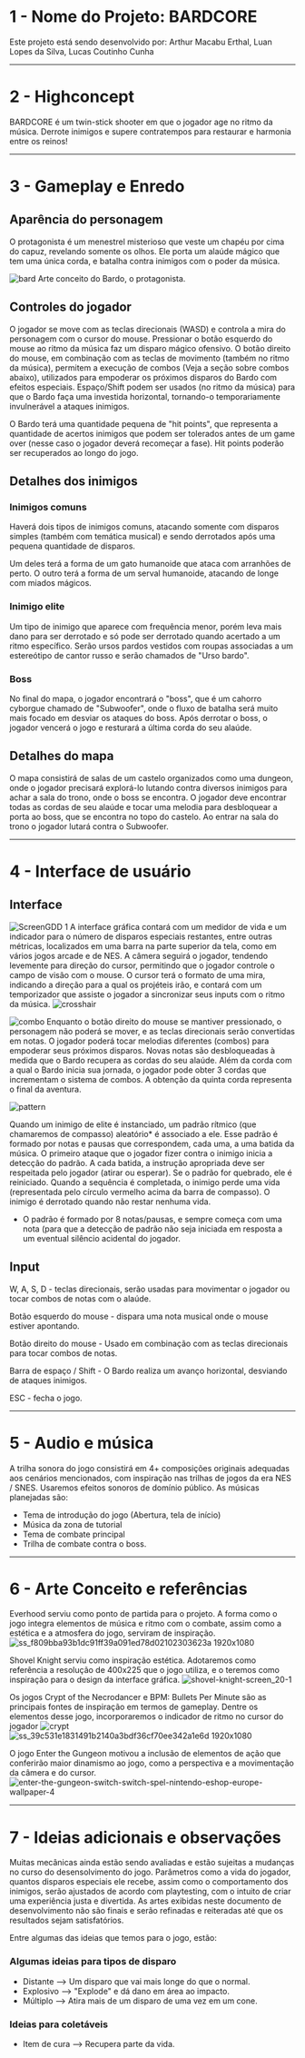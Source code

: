 
# 1 - Nome do Projeto: BARDCORE

Este projeto está sendo desenvolvido por: Arthur Macabu Erthal, Luan Lopes da Silva, Lucas Coutinho Cunha

---
# 2 - Highconcept

BARDCORE é um twin-stick shooter em que o jogador age no ritmo da música. Derrote inimigos e supere contratempos para restaurar e harmonia entre os reinos! 

---
# 3 - Gameplay e Enredo

## Aparência do personagem

O protagonista é um menestrel misterioso que veste um chapéu por cima do capuz, revelando somente os olhos. Ele porta um alaúde mágico que tem uma única corda, e batalha contra inimigos com o poder da música.

![bard](https://github.com/TucoErthal/bardcore/assets/67657590/55b45a38-dee3-40b6-8cac-a886eda0ffa8)
Arte conceito do Bardo, o protagonista.

## Controles do jogador

O jogador se move com as teclas direcionais (WASD) e controla a mira do personagem com o cursor do mouse. Pressionar o botão esquerdo do mouse ao ritmo da música faz um disparo mágico ofensivo. O botão direito do mouse, em combinação com as teclas de movimento (também no ritmo da música), permitem a execução de combos (Veja a seção sobre combos abaixo), utilizados para empoderar os próximos disparos do Bardo com efeitos especiais. Espaço/Shift podem ser usados (no ritmo da música) para que o Bardo faça uma investida horizontal, tornando-o temporariamente invulnerável a ataques inimigos.

O Bardo terá uma quantidade pequena de "hit points", que representa a quantidade de acertos inimigos que podem ser tolerados antes de um game over (nesse caso o jogador deverá recomeçar a fase). Hit points poderão ser recuperados ao longo do jogo.


## Detalhes dos inimigos

### Inimigos comuns

Haverá dois tipos de inimigos comuns, atacando somente com disparos simples (também com temática musical) e sendo derrotados após uma pequena quantidade de disparos.

Um deles terá a forma de um gato humanoide que ataca com arranhões de perto. 
O outro terá a forma de um serval humanoide, atacando de longe com miados mágicos.

### Inimigo elite

Um tipo de inimigo que aparece com frequência menor, porém leva mais dano para ser derrotado e só pode ser derrotado quando acertado a um ritmo específico. Serão ursos pardos vestidos com roupas associadas a um estereótipo de cantor russo e serão chamados de "Urso bardo".

### Boss

No final do mapa, o jogador encontrará o "boss", que é um cahorro cyborgue chamado de "Subwoofer", onde o fluxo de batalha será muito mais focado em desviar os ataques do boss. Após derrotar o boss, o jogador vencerá o jogo e resturará a última corda do seu alaúde.

## Detalhes do mapa
O mapa consistirá de salas de um castelo organizados como uma dungeon, onde o jogador precisará explorá-lo lutando contra diversos inimigos para achar a sala do trono, onde o boss se encontra. O jogador deve encontrar todas as cordas de seu alaúde e tocar uma melodia para desbloquear a porta ao boss, que se encontra no topo do castelo. Ao entrar na sala do trono o jogador lutará contra o Subwoofer.


---
# 4 - Interface de usuário

## Interface

![ScreenGDD 1](https://github.com/TucoErthal/bardcore/assets/67657590/4e5e78cb-29e9-4884-a0d7-3156af5b775d)
A interface gráfica contará com um medidor de vida e um indicador para o número de disparos especiais restantes, entre outras métricas, localizados em uma barra na parte superior da tela, como em vários jogos arcade e de NES. A câmera seguirá o jogador, tendendo levemente para direção do cursor, permitindo que o jogador controle o campo de visão com o mouse. O cursor terá o formato de uma mira, indicando a direção para a qual os projéteis irão, e contará com um temporizador que assiste o jogador a sincronizar seus inputs com o ritmo da música.
![crosshair](https://github.com/TucoErthal/bardcore/assets/67657590/4fec7972-a142-4b22-8a94-332dc12cdf1d)


![combo](https://github.com/TucoErthal/bardcore/assets/67657590/b95346f0-677f-40d5-9f7d-9ce97d347edc)
Enquanto o botão direito do mouse se mantiver pressionado, o personagem não poderá se mover, e as teclas direcionais serão convertidas em notas. O jogador poderá tocar melodias diferentes (combos) para empoderar seus próximos disparos. Novas notas são desbloqueadas à medida que o Bardo recupera as cordas do seu alaúde. Além da corda com a qual o Bardo inicia sua jornada, o jogador pode obter 3 cordas que incrementam o sistema de combos. A obtenção da quinta corda representa o final da aventura.

![pattern](https://github.com/TucoErthal/bardcore/assets/67657590/9eff9c1f-10a7-44e0-a866-192611daad14)

Quando um inimigo de elite é instanciado, um padrão rítmico (que chamaremos de compasso) aleatório* é associado a ele. Esse padrão é formado por notas e pausas que correspondem, cada uma, a uma batida da música. O primeiro ataque que o jogador fizer contra o inimigo inicia a detecção do padrão. A cada batida, a instrução apropriada deve ser respeitada pelo jogador (atirar ou esperar). Se o padrão for quebrado, ele é reiniciado. Quando a sequência é completada, o inimigo perde uma vida (representada pelo círculo vermelho acima da barra de compasso). O inimigo é derrotado quando não restar nenhuma vida.

* O padrão é formado por 8 notas/pausas, e sempre começa com uma nota (para que a detecção de padrão não seja iniciada em resposta a um eventual silêncio acidental do jogador.


## Input

W, A, S, D - teclas direcionais, serão usadas para movimentar o jogador ou tocar combos de notas com o alaúde.

Botão esquerdo do mouse - dispara uma nota musical onde o mouse estiver apontando.

Botão direito do mouse - Usado em combinação com as teclas direcionais para tocar combos de notas.

Barra de espaço / Shift - O Bardo realiza um avanço horizontal, desviando de ataques inimigos.

ESC - fecha o jogo.

---
# 5 - Audio e música
A trilha sonora do jogo consistirá em 4+ composições originais adequadas aos cenários mencionados, com inspiração nas trilhas de jogos da era NES / SNES. Usaremos efeitos sonoros de domínio público. As músicas planejadas são:
* Tema de introdução do jogo (Abertura, tela de início)
* Música da zona de tutorial
* Tema de combate principal
* Trilha de combate contra o boss.

---
# 6 - Arte Conceito e referências

Everhood serviu como ponto de partida para o projeto. A forma como o jogo integra elementos de música e ritmo com o combate, assim como a estética e a atmosfera do jogo, serviram de inspiração.
![ss_f809bba93b1dc91ff39a091ed78d02102303623a 1920x1080](https://github.com/TucoErthal/bardcore/assets/67657590/12ecf433-9808-4b4a-ba40-11def55afae5)

Shovel Knight serviu como inspiração estética. Adotaremos como referência a resolução de 400x225 que o jogo utiliza, e o teremos como inspiração para o design da interface gráfica.
![shovel-knight-screen_20-1](https://github.com/TucoErthal/bardcore/assets/67657590/e81d7229-9e17-48e2-aae7-6366901daf83)


Os jogos Crypt of the Necrodancer e BPM: Bullets Per Minute são as principais fontes de inspiração em termos de gameplay. Dentre os elementos desse jogo, incorporaremos o indicador de ritmo no cursor do jogador
![crypt](https://github.com/TucoErthal/bardcore/assets/67657590/4ed32941-43f1-488b-a415-585ec6eebda2)
![ss_39c531e1831491b2140a3bdf36cf70ee342a1e6d 1920x1080](https://github.com/TucoErthal/bardcore/assets/67657590/a83d6915-6fa7-4efb-808e-da1afab88034)


O jogo Enter the Gungeon motivou a inclusão de elementos de ação que conferirão maior dinamismo ao jogo, como a perspectiva e a movimentação da câmera e do cursor.
![enter-the-gungeon-switch-switch-spel-nintendo-eshop-europe-wallpaper-4](https://github.com/TucoErthal/bardcore/assets/67657590/8197b617-b836-45bf-89a6-3c5b3a26aa0d)



---
# 7 - Ideias adicionais e observações

Muitas mecânicas ainda estão sendo avaliadas e estão sujeitas a mudanças no curso do desensolvimento do jogo. Parâmetros como a vida do jogador, quantos disparos especiais ele recebe, assim como o comportamento dos inimigos, serão ajustados de acordo com playtesting, com o intuito de criar uma experiência justa e divertida. As artes exibidas neste documento de desenvolvimento não são finais e serão refinadas e reiteradas até que os resultados sejam satisfatórios.

Entre algumas das ideias que temos para o jogo, estão:
### Algumas ideias para tipos de disparo
- Distante --> Um disparo que vai mais longe do que o normal.
- Explosivo --> "Explode" e dá dano em área ao impacto.
- Múltiplo --> Atira mais de um disparo de uma vez em um cone.


### Ideias para coletáveis
- Item de cura --> Recupera parte da vida.
